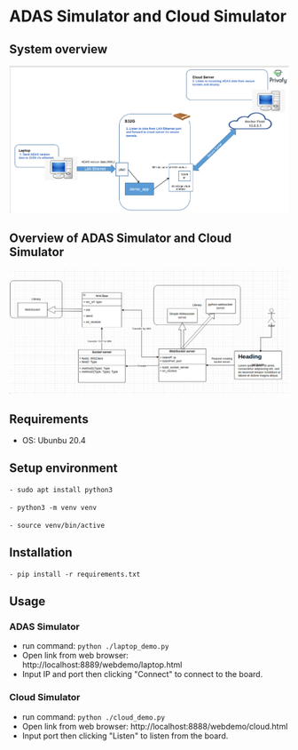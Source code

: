 # ADAS Simulator and Cloud Simulator

## System overview
![img_1.png](img_1.png)

## Overview of ADAS Simulator and Cloud Simulator

![img.png](img.png)
## Requirements
- OS: Ubunbu 20.4

## Setup environment
```
- sudo apt install python3

- python3 -m venv venv

- source venv/bin/active
```
## Installation
```
- pip install -r requirements.txt
```

## Usage
### ADAS Simulator
- run command: ```python ./laptop_demo.py```
- Open link from web browser: http://localhost:8889/webdemo/laptop.html
- Input IP and port then clicking "Connect" to connect to the board. 

### Cloud Simulator
- run command: ```python ./cloud_demo.py```
- Open link from web browser: http://localhost:8888/webdemo/cloud.html
- Input port then clicking "Listen" to listen from the board. 

